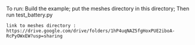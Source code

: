 To run:
    Build the example;
    put the meshes directory in this directory;
    Then run test_battery.py

    link to meshes directory : https://drive.google.com/drive/folders/1hP4uqNAZ5fgHoxPUE2iboA-RcPyOWxEW?usp=sharing